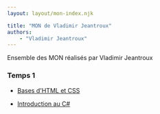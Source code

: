 ```yaml
---
layout: layout/mon-index.njk

title: "MON de Vladimir Jeantroux"
authors:
    - "Vladimir Jeantroux"
---
```


<!-- début résumé -->

Ensemble des MON réalisés par Vladimir Jeantroux

<!-- fin résumé -->


### Temps 1

- [Bases d'HTML et CSS](./temps-1-1) 

- [Introduction au C#](./temps-1-2) 